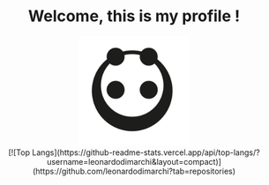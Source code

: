 <div align="center">
  <h1>Welcome, this is my profile !</h1>
  <img height="200px" width="200px" src="pandaMinimalist.png"/>
</div>

<div align="center">
  [![Top Langs](https://github-readme-stats.vercel.app/api/top-langs/?username=leonardodimarchi&layout=compact)](https://github.com/leonardodimarchi?tab=repositories)
</div>
